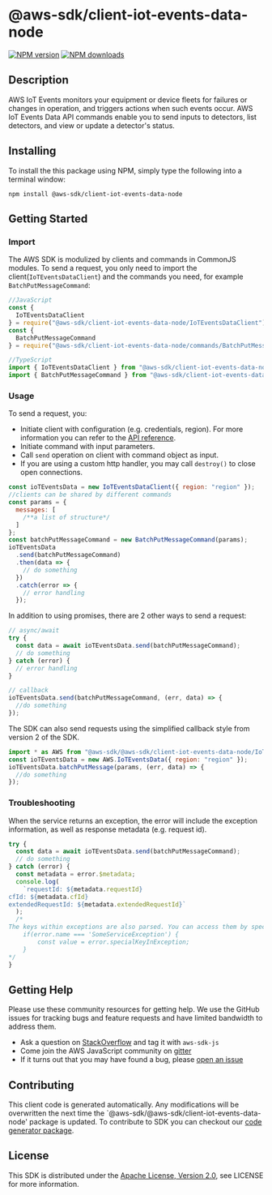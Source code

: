# @aws-sdk/client-iot-events-data-node

[![NPM version](https://img.shields.io/npm/v/@aws-sdk/client-iot-events-data-node/preview.svg)](https://www.npmjs.com/package/@aws-sdk/client-iot-events-data-node)
[![NPM downloads](https://img.shields.io/npm/dm/@aws-sdk/client-iot-events-data-node.svg)](https://www.npmjs.com/package/@aws-sdk/client-iot-events-data-node)

## Description

<p>AWS IoT Events monitors your equipment or device fleets for failures or changes in operation, and triggers actions when such events occur. AWS IoT Events Data API commands enable you to send inputs to detectors, list detectors, and view or update a detector's status.</p>

## Installing

To install the this package using NPM, simply type the following into a terminal window:

```
npm install @aws-sdk/client-iot-events-data-node
```

## Getting Started

### Import

The AWS SDK is modulized by clients and commands in CommonJS modules. To send a request, you only need to import the client(`IoTEventsDataClient`) and the commands you need, for example `BatchPutMessageCommand`:

```javascript
//JavaScript
const {
  IoTEventsDataClient
} = require("@aws-sdk/client-iot-events-data-node/IoTEventsDataClient");
const {
  BatchPutMessageCommand
} = require("@aws-sdk/client-iot-events-data-node/commands/BatchPutMessageCommand");
```

```javascript
//TypeScript
import { IoTEventsDataClient } from "@aws-sdk/client-iot-events-data-node/IoTEventsDataClient";
import { BatchPutMessageCommand } from "@aws-sdk/client-iot-events-data-node/commands/BatchPutMessageCommand";
```

### Usage

To send a request, you:

- Initiate client with configuration (e.g. credentials, region). For more information you can refer to the [API reference][].
- Initiate command with input parameters.
- Call `send` operation on client with command object as input.
- If you are using a custom http handler, you may call `destroy()` to close open connections.

```javascript
const ioTEventsData = new IoTEventsDataClient({ region: "region" });
//clients can be shared by different commands
const params = {
  messages: [
    /**a list of structure*/
  ]
};
const batchPutMessageCommand = new BatchPutMessageCommand(params);
ioTEventsData
  .send(batchPutMessageCommand)
  .then(data => {
    // do something
  })
  .catch(error => {
    // error handling
  });
```

In addition to using promises, there are 2 other ways to send a request:

```javascript
// async/await
try {
  const data = await ioTEventsData.send(batchPutMessageCommand);
  // do something
} catch (error) {
  // error handling
}
```

```javascript
// callback
ioTEventsData.send(batchPutMessageCommand, (err, data) => {
  //do something
});
```

The SDK can also send requests using the simplified callback style from version 2 of the SDK.

```javascript
import * as AWS from "@aws-sdk/@aws-sdk/client-iot-events-data-node/IoTEventsData";
const ioTEventsData = new AWS.IoTEventsData({ region: "region" });
ioTEventsData.batchPutMessage(params, (err, data) => {
  //do something
});
```

### Troubleshooting

When the service returns an exception, the error will include the exception information, as well as response metadata (e.g. request id).

```javascript
try {
  const data = await ioTEventsData.send(batchPutMessageCommand);
  // do something
} catch (error) {
  const metadata = error.$metadata;
  console.log(
    `requestId: ${metadata.requestId}
cfId: ${metadata.cfId}
extendedRequestId: ${metadata.extendedRequestId}`
  );
  /*
The keys within exceptions are also parsed. You can access them by specifying exception names:
    if(error.name === 'SomeServiceException') {
        const value = error.specialKeyInException;
    }
*/
}
```

## Getting Help

Please use these community resources for getting help. We use the GitHub issues for tracking bugs and feature requests and have limited bandwidth to address them.

- Ask a question on [StackOverflow](https://stackoverflow.com/questions/tagged/aws-sdk-js) and tag it with `aws-sdk-js`
- Come join the AWS JavaScript community on [gitter](https://gitter.im/aws/aws-sdk-js-v3)
- If it turns out that you may have found a bug, please [open an issue](https://github.com/aws/aws-sdk-js-v3/issues)

## Contributing

This client code is generated automatically. Any modifications will be overwritten the next time the `@aws-sdk/@aws-sdk/client-iot-events-data-node' package is updated. To contribute to SDK you can checkout our [code generator package][].

## License

This SDK is distributed under the
[Apache License, Version 2.0](http://www.apache.org/licenses/LICENSE-2.0),
see LICENSE for more information.

[code generator package]: https://github.com/aws/aws-sdk-js-v3/tree/master/packages/service-types-generator
[api reference]: https://docs.aws.amazon.com/AWSJavaScriptSDK/latest/
